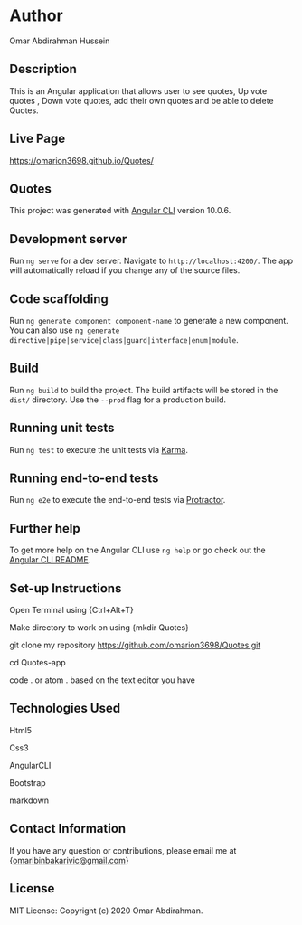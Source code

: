 # Author

Omar Abdirahman Hussein

## Description

This is an Angular application that allows user to see quotes, Up vote quotes , Down vote quotes, add their own quotes and be able to delete Quotes.

## Live Page

 https://omarion3698.github.io/Quotes/
 
## Quotes

This project was generated with [Angular CLI](https://github.com/angular/angular-cli) version 10.0.6.

## Development server

Run `ng serve` for a dev server. Navigate to `http://localhost:4200/`. The app will automatically reload if you change any of the source files.

## Code scaffolding

Run `ng generate component component-name` to generate a new component. You can also use `ng generate directive|pipe|service|class|guard|interface|enum|module`.

## Build

Run `ng build` to build the project. The build artifacts will be stored in the `dist/` directory. Use the `--prod` flag for a production build.

## Running unit tests

Run `ng test` to execute the unit tests via [Karma](https://karma-runner.github.io).

## Running end-to-end tests

Run `ng e2e` to execute the end-to-end tests via [Protractor](http://www.protractortest.org/).

## Further help

To get more help on the Angular CLI use `ng help` or go check out the [Angular CLI README](https://github.com/angular/angular-cli/blob/master/README.md).

## Set-up Instructions

Open Terminal using {Ctrl+Alt+T}

Make directory to work on using {mkdir Quotes}

git clone my repository https://github.com/omarion3698/Quotes.git

cd Quotes-app

code . or atom . based on the text editor you have

## Technologies Used

Html5

Css3

AngularCLI

Bootstrap

markdown

## Contact Information

If you have any question or contributions, please email me at {omaribinbakarivic@gmail.com}

## License

MIT License:
Copyright (c) 2020 Omar Abdirahman.
